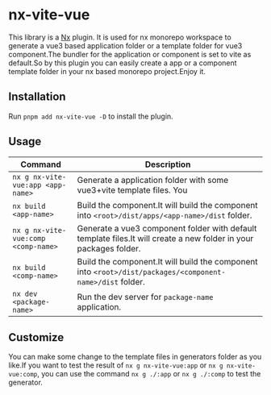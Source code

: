 # nx-vite-vue

This library is a [Nx](https://nx.dev) plugin. It is used for nx monorepo workspace to generate a vue3 based application folder or a template folder for vue3 component.The bundler for the application or component is set to vite as default.So by this plugin you can easily create a app or a component template folder in your nx based monorepo project.Enjoy it.

## Installation

Run `pnpm add nx-vite-vue -D` to install the plugin.

## Usage

| Command                             | Description                                                                                                       |
| ----------------------------------- | ----------------------------------------------------------------------------------------------------------------- |
| `nx g nx-vite-vue:app <app-name>`   | Generate a application folder with some vue3+vite template files. You                                             |
| `nx build <app-name>`               | Build the component.It will build the component into `<root>/dist/apps/<app-name>/dist` folder.                   |
| `nx g nx-vite-vue:comp <comp-name>` | Generate a vue3 component folder with default template files.It will create a new folder in your packages folder. |
| `nx build <comp-name>`              | Build the component.It will build the component into `<root>/dist/packages/<component-name>/dist` folder.         |
| `nx dev <package-name>`             | Run the dev server for `package-name` application.                                                                |

## Customize

You can make some change to the template files in generators folder as you like.If you want to test the result of `nx g nx-vite-vue:app` or `nx g nx-vite-vue:comp`, you can use the command `nx g ./:app` or `nx g ./:comp` to test the generator.
